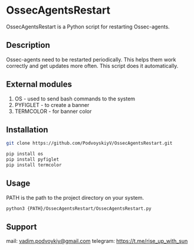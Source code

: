 # OssecAgentsRestart

OssecAgentsRestart is a Python script for restarting Ossec-agents.

## Description

Ossec-agents need to be restarted periodically. This helps them work correctly and get updates more often. This script does it automatically.

## External modules

1. OS - used to send bash commands to the system
2. PYFIGLET - to create a banner
3. TERMCOLOR - for banner color

## Installation

```bash
git clone https://github.com/PodvoyskiyV/OssecAgentsRestart.git

pip install os
pip install pyfiglet
pip install termcolor
```

## Usage

PATH is the path to the project directory on your system.

```bash
python3 {PATH}/OssecAgentsRestart/OssecAgentsRestart.py
```

## Support

mail: vadim.podvoykiy@gmail.com
telegram: https://t.me/rise_up_with_sun
